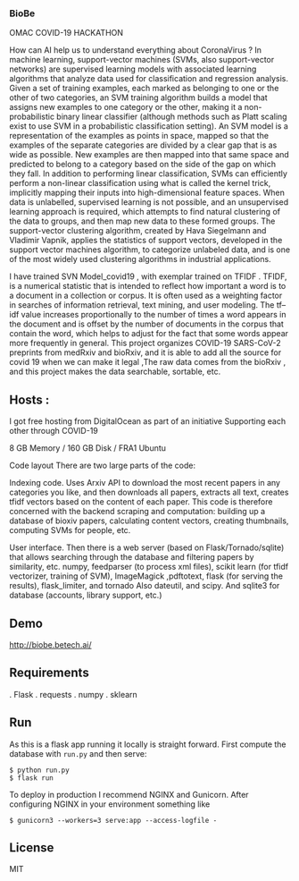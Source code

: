 ### BioBe 
OMAC COVID-19 HACKATHON

How can AI help us to understand everything about CoronaVirus ?
In machine learning, support-vector machines (SVMs, also support-vector networks) are supervised learning models with associated learning algorithms that analyze data used for classification and regression analysis. Given a set of training examples, each marked as belonging to one or the other of two categories, an SVM training algorithm builds a model that assigns new examples to one category or the other, making it a non-probabilistic binary linear classifier (although methods such as Platt scaling exist to use SVM in a probabilistic classification setting). An SVM model is a representation of the examples as points in space, mapped so that the examples of the separate categories are divided by a clear gap that is as wide as possible. New examples are then mapped into that same space and predicted to belong to a category based on the side of the gap on which they fall.
In addition to performing linear classification, SVMs can efficiently perform a non-linear classification using what is called the kernel trick, implicitly mapping their inputs into high-dimensional feature spaces.
When data is unlabelled, supervised learning is not possible, and an unsupervised learning approach is required, which attempts to find natural clustering of the data to groups, and then map new data to these formed groups. The support-vector clustering algorithm, created by Hava Siegelmann and Vladimir Vapnik, applies the statistics of support vectors, developed in the support vector machines algorithm, to categorize unlabeled data, and is one of the most widely used clustering algorithms in industrial applications.


I have trained  SVN Model_covid19 , with exemplar trained on TFIDF .
TFIDF, is a numerical statistic that is intended to reflect how important a word is to a document in a collection or corpus. It is often used as a weighting factor in searches of information retrieval, text mining, and user modeling. The tf–idf value increases proportionally to the number of times a word appears in the document and is offset by the number of documents in the corpus that contain the word, which helps to adjust for the fact that some words appear more frequently in general. 
This project organizes COVID-19 SARS-CoV-2 preprints from medRxiv and bioRxiv, and it is able to add all the source for covid 19 when we can make it legal ,The raw data comes from the bioRxiv , and this project makes the data searchable, sortable, etc. 








## Hosts : 
I got free hosting from DigitalOcean as part of an initiative Supporting each other through COVID-19

8 GB Memory / 160 GB Disk / FRA1 Ubuntu  

Code layout
There are two large parts of the code:

Indexing code. Uses Arxiv API to download the most recent papers in any categories you like, and then downloads all papers, extracts all text, creates tfidf vectors based on the content of each paper. This code is therefore concerned with the backend scraping and computation: building up a database of bioxiv  papers, calculating content vectors, creating thumbnails, computing SVMs for people, etc.

User interface. Then there is a web server (based on Flask/Tornado/sqlite) that allows searching through the database and filtering papers by similarity, etc.
numpy, feedparser (to process xml files), scikit learn (for tfidf vectorizer, training of SVM), ImageMagick ,pdftotext, flask (for serving the results), flask_limiter, and tornado
Also dateutil, and scipy. And sqlite3 for database (accounts, library support, etc.) 



## Demo 
http://biobe.betech.ai/
 
 
## Requirements

. Flask
. requests
. numpy
. sklearn

## Run

As this is a flask app running it locally is straight forward. First compute the database with `run.py` and then serve:

```
$ python run.py
$ flask run
```

To deploy in production I recommend NGINX and Gunicorn. After configuring NGINX in your environment something like

```
$ gunicorn3 --workers=3 serve:app --access-logfile -
```



## License


MIT
